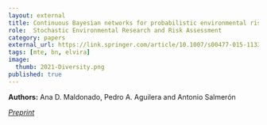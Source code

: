 ```yaml
---
layout: external
title: Continuous Bayesian networks for probabilistic environmental risk mapping
role:  Stochastic Environmental Research and Risk Assessment
category: papers
external_url: https://link.springer.com/article/10.1007/s00477-015-1133-2
tags: [mte, bn, elvira]
image:
  thumb: 2021-Diversity.png
published: true
---
```


**Authors:** Ana D. Maldonado, Pedro A. Aguilera and Antonio Salmerón

<a href="/papers/2016-serra-preprint.pdf"><i class="fa fa-file-pdf-o" aria-hidden="true" > Preprint</i></a>
<!--

<a href="https://arxiv.org/abs/2106.13624"><i class="fa fa-file-pdf-o" aria-hidden="true"> PDF</i></a> 
<a href="https://github.com/StephanLorenzen/MajorityVoteBounds"><i class="fa fa-github" aria-hidden="true" > Github</i></a> 
<a href="/papers/2021-NeurIPS-ImprovedMV-Slides.pdf"><i class="fa fa-line-chart" aria-hidden="true" > Slides</i></a>
<a href="/papers/2021-NeurIPS-ImprovedMV-Poster.pdf"><i class="fa fa-line-chart" aria-hidden="true" > Poster</i></a>

-->
